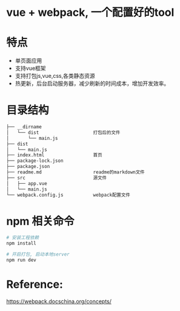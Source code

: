 # vue + webpack, 一个配置好的tool

# 特点
* 单页面应用
* 支持vue框架
* 支持打包js,vue,css,各类静态资源
* 热更新，后台启动服务器，减少刷新的时间成本，增加开发效率。

# 目录结构
``` bash
├── __dirname                   
│   └── dist                    打包后的文件
│       └── main.js
├── dist
│   └── main.js
├── index.html                  首页
├── package-lock.json
├── package.json                
├── readme.md                   readme的markdown文件
├── src                         源文件
│   ├── app.vue
│   └── main.js
└── webpack.config.js           webpack配置文件
``` 

# npm 相关命令

``` bash
# 安装工程依赖
npm install

# 开启打包, 启动本地server
npm run dev 

```

# Reference: 
https://webpack.docschina.org/concepts/